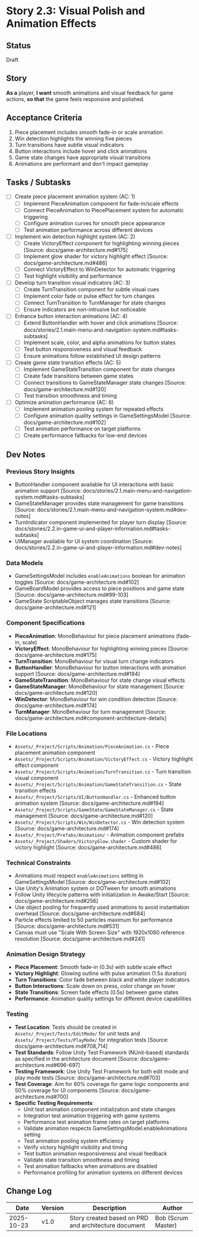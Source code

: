 # Story 2.3: Visual Polish and Animation Effects

## Status
Draft

## Story
**As a** player,
**I want** smooth animations and visual feedback for game actions,
**so that** the game feels responsive and polished.

## Acceptance Criteria
1. Piece placement includes smooth fade-in or scale animation
2. Win detection highlights the winning five pieces
3. Turn transitions have subtle visual indicators
4. Button interactions include hover and click animations
5. Game state changes have appropriate visual transitions
6. Animations are performant and don't impact gameplay

## Tasks / Subtasks
- [ ] Create piece placement animation system (AC: 1)
  - [ ] Implement PieceAnimation component for fade-in/scale effects
  - [ ] Connect PieceAnimation to PiecePlacement system for automatic triggering
  - [ ] Configure animation curves for smooth piece appearance
  - [ ] Test animation performance across different devices
- [ ] Implement win detection highlight system (AC: 2)
  - [ ] Create VictoryEffect component for highlighting winning pieces [Source: docs/game-architecture.md#175]
  - [ ] Implement glow shader for victory highlight effect [Source: docs/game-architecture.md#486]
  - [ ] Connect VictoryEffect to WinDetector for automatic triggering
  - [ ] Test highlight visibility and performance
- [ ] Develop turn transition visual indicators (AC: 3)
  - [ ] Create TurnTransition component for subtle visual cues
  - [ ] Implement color fade or pulse effect for turn changes
  - [ ] Connect TurnTransition to TurnManager for state changes
  - [ ] Ensure indicators are non-intrusive but noticeable
- [ ] Enhance button interaction animations (AC: 4)
  - [ ] Extend ButtonHandler with hover and click animations [Source: docs/stories/2.1.main-menu-and-navigation-system.md#tasks-subtasks]
  - [ ] Implement scale, color, and alpha animations for button states
  - [ ] Test button responsiveness and visual feedback
  - [ ] Ensure animations follow established UI design patterns
- [ ] Create game state transition effects (AC: 5)
  - [ ] Implement GameStateTransition component for state changes
  - [ ] Create fade transitions between game states
  - [ ] Connect transitions to GameStateManager state changes [Source: docs/game-architecture.md#120]
  - [ ] Test transition smoothness and timing
- [ ] Optimize animation performance (AC: 6)
  - [ ] Implement animation pooling system for repeated effects
  - [ ] Configure animation quality settings in GameSettingsModel [Source: docs/game-architecture.md#102]
  - [ ] Test animation performance on target platforms
  - [ ] Create performance fallbacks for low-end devices

## Dev Notes
### Previous Story Insights
- ButtonHandler component available for UI interactions with basic animation support [Source: docs/stories/2.1.main-menu-and-navigation-system.md#tasks-subtasks]
- GameStateManager provides state management for game transitions [Source: docs/stories/2.1.main-menu-and-navigation-system.md#dev-notes]
- TurnIndicator component implemented for player turn display [Source: docs/stories/2.2.in-game-ui-and-player-information.md#tasks-subtasks]
- UIManager available for UI system coordination [Source: docs/stories/2.2.in-game-ui-and-player-information.md#dev-notes]

### Data Models
- GameSettingsModel includes `enableAnimations` boolean for animation toggles [Source: docs/game-architecture.md#102]
- GameBoardModel provides access to piece positions and game state [Source: docs/game-architecture.md#99-103]
- GameState ScriptableObject manages state transitions [Source: docs/game-architecture.md#121]

### Component Specifications
- **PieceAnimation**: MonoBehaviour for piece placement animations (fade-in, scale)
- **VictoryEffect**: MonoBehaviour for highlighting winning pieces [Source: docs/game-architecture.md#175]
- **TurnTransition**: MonoBehaviour for visual turn change indicators
- **ButtonHandler**: MonoBehaviour for button interactions with animation support [Source: docs/game-architecture.md#194]
- **GameStateTransition**: MonoBehaviour for state change visual effects
- **GameStateManager**: MonoBehaviour for state management [Source: docs/game-architecture.md#120]
- **WinDetector**: MonoBehaviour for win condition detection [Source: docs/game-architecture.md#174]
- **TurnManager**: MonoBehaviour for turn management [Source: docs/game-architecture.md#component-architecture-details]

### File Locations
- `Assets/_Project/Scripts/Animation/PieceAnimation.cs` - Piece placement animation component
- `Assets/_Project/Scripts/Animation/VictoryEffect.cs` - Victory highlight effect component
- `Assets/_Project/Scripts/Animation/TurnTransition.cs` - Turn transition visual component
- `Assets/_Project/Scripts/Animation/GameStateTransition.cs` - State transition effects
- `Assets/_Project/Scripts/UI/ButtonHandler.cs` - Enhanced button animation system [Source: docs/game-architecture.md#194]
- `Assets/_Project/Scripts/GameState/GameStateManager.cs` - State management [Source: docs/game-architecture.md#120]
- `Assets/_Project/Scripts/Win/WinDetector.cs` - Win detection system [Source: docs/game-architecture.md#174]
- `Assets/_Project/Prefabs/Animation/` - Animation component prefabs
- `Assets/_Project/Shaders/VictoryGlow.shader` - Custom shader for victory highlight [Source: docs/game-architecture.md#486]

### Technical Constraints
- Animations must respect `enableAnimations` setting in GameSettingsModel [Source: docs/game-architecture.md#102]
- Use Unity's Animation system or DOTween for smooth animations
- Follow Unity lifecycle patterns with initialization in Awake/Start [Source: docs/game-architecture.md#256]
- Use object pooling for frequently used animations to avoid instantiation overhead [Source: docs/game-architecture.md#684]
- Particle effects limited to 50 particles maximum for performance [Source: docs/game-architecture.md#531]
- Canvas must use "Scale With Screen Size" with 1920x1080 reference resolution [Source: docs/game-architecture.md#241]

### Animation Design Strategy
- **Piece Placement**: Smooth fade-in (0.3s) with subtle scale effect
- **Victory Highlight**: Glowing outline with pulse animation (1.5s duration)
- **Turn Transitions**: Color fade between black and white player indicators
- **Button Interactions**: Scale down on press, color change on hover
- **State Transitions**: Screen fade effects (0.5s) between game states
- **Performance**: Animation quality settings for different device capabilities

### Testing
- **Test Location**: Tests should be created in `Assets/_Project/Tests/EditMode/` for unit tests and `Assets/_Project/Tests/PlayMode/` for integration tests [Source: docs/game-architecture.md#708,714]
- **Test Standards**: Follow Unity Test Framework (NUnit-based) standards as specified in the architecture document [Source: docs/game-architecture.md#696-697]
- **Testing Framework**: Use Unity Test Framework for both edit mode and play mode tests [Source: docs/game-architecture.md#703]
- **Test Coverage**: Aim for 80% coverage for game logic components and 50% coverage for UI components [Source: docs/game-architecture.md#700]
- **Specific Testing Requirements**:
  - Unit test animation component initialization and state changes
  - Integration test animation triggering with game systems
  - Performance test animation frame rates on target platforms
  - Validate animation respects GameSettingsModel.enableAnimations setting
  - Test animation pooling system efficiency
  - Verify victory highlight visibility and timing
  - Test button animation responsiveness and visual feedback
  - Validate state transition smoothness and timing
  - Test animation fallbacks when animations are disabled
  - Performance profiling for animation systems on different devices

## Change Log
| Date | Version | Description | Author |
|------|---------|-------------|--------|
| 2025-10-23 | v1.0 | Story created based on PRD and architecture document | Bob (Scrum Master) |